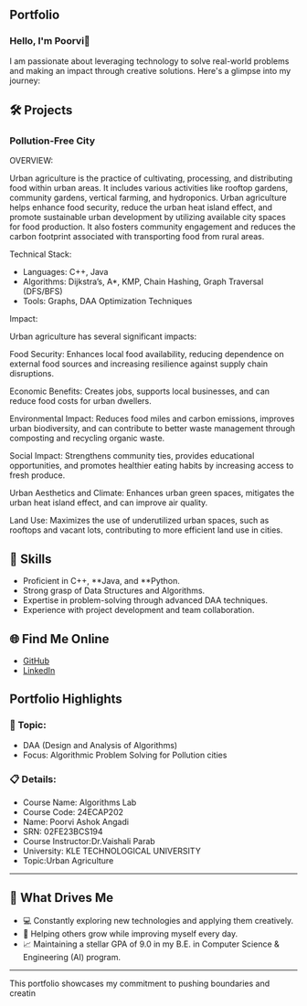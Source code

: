 ## Portfolio

### Hello, I'm Poorvi👋

I am passionate about leveraging technology to solve real-world problems and making an impact through creative solutions. 
Here's a glimpse into my journey:  


## 🛠 Projects

### Pollution-Free City  

OVERVIEW:  

Urban agriculture is the practice of cultivating, processing, and distributing food within urban areas. 
It includes various activities like rooftop gardens, community gardens, vertical farming, and hydroponics.
Urban agriculture helps enhance food security, reduce the urban heat island effect, and promote sustainable urban development by utilizing available city spaces for food production. 
It also fosters community engagement and reduces the carbon footprint associated with transporting food from rural areas.

Technical Stack:  

- Languages: C++, Java  
- Algorithms: Dijkstra’s, A*, KMP, Chain Hashing, Graph Traversal (DFS/BFS)
- Tools: Graphs, DAA Optimization Techniques  

Impact:  

Urban agriculture has several significant impacts:

Food Security: Enhances local food availability, reducing dependence on external food sources and increasing resilience against supply chain disruptions.

Economic Benefits: Creates jobs, supports local businesses, and can reduce food costs for urban dwellers.

Environmental Impact: Reduces food miles and carbon emissions, improves urban biodiversity, and can contribute to better waste management through composting and recycling organic waste.

Social Impact: Strengthens community ties, provides educational opportunities, and promotes healthier eating habits by increasing access to fresh produce.

Urban Aesthetics and Climate: Enhances urban green spaces, mitigates the urban heat island effect, and can improve air quality.

Land Use: Maximizes the use of underutilized urban spaces, such as rooftops and vacant lots, contributing to more efficient land use in cities.

## 🚀 Skills  

- Proficient in C++, **Java, and **Python.  
- Strong grasp of Data Structures and Algorithms.  
- Expertise in problem-solving through advanced DAA techniques.  
- Experience with project development and team collaboration.  


## 🌐 Find Me Online

- [GitHub](https://aaditri07.github.io/portfolio.github.i/)
- [LinkedIn](https://www.linkedin.com/in/poorvi-angadi-618b52343?utm_source=share&utm_campaign=share_via&utm_content=profile&utm_medium=android_app)

## Portfolio Highlights

### 🎯 Topic: 

- DAA (Design and Analysis of Algorithms)  
- Focus: Algorithmic Problem Solving for Pollution cities  

### 📋 Details:

- Course Name: Algorithms Lab 
- Course Code: 24ECAP202  
- Name: Poorvi Ashok Angadi
- SRN: 02FE23BCS194
- Course Instructor:Dr.Vaishali Parab 
- University: KLE TECHNOLOGICAL UNIVERSITY
- Topic:Urban Agriculture
---

## 🎨 What Drives Me  
- 💻 Constantly exploring new technologies and applying them creatively.  
- 🤝 Helping others grow while improving myself every day.  
- 📈 Maintaining a stellar GPA of 9.0 in my B.E. in Computer Science & Engineering (AI) program.  

---

This portfolio showcases my commitment to pushing boundaries and creatin
